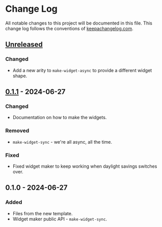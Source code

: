 # Change Log
All notable changes to this project will be documented in this file. This change log follows the conventions of [keepachangelog.com](http://keepachangelog.com/).

## [Unreleased]
### Changed
- Add a new arity to `make-widget-async` to provide a different widget shape.

## [0.1.1] - 2024-06-27
### Changed
- Documentation on how to make the widgets.

### Removed
- `make-widget-sync` - we're all async, all the time.

### Fixed
- Fixed widget maker to keep working when daylight savings switches over.

## 0.1.0 - 2024-06-27
### Added
- Files from the new template.
- Widget maker public API - `make-widget-sync`.

[Unreleased]: https://sourcehost.site/your-name/prime-factors-app/compare/0.1.1...HEAD
[0.1.1]: https://sourcehost.site/your-name/prime-factors-app/compare/0.1.0...0.1.1
